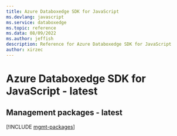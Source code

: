```yaml
---
title: Azure Databoxedge SDK for JavaScript
ms.devlang: javascript
ms.service: databoxedge
ms.topic: reference
ms.data: 08/09/2022
ms.author: jeffish
description: Reference for Azure Databoxedge SDK for JavaScript
author: xirzec
---
```

# Azure Databoxedge SDK for JavaScript - latest

## Management packages - latest
[!INCLUDE [mgmt-packages](databoxedge-mgmt-index.md)]
